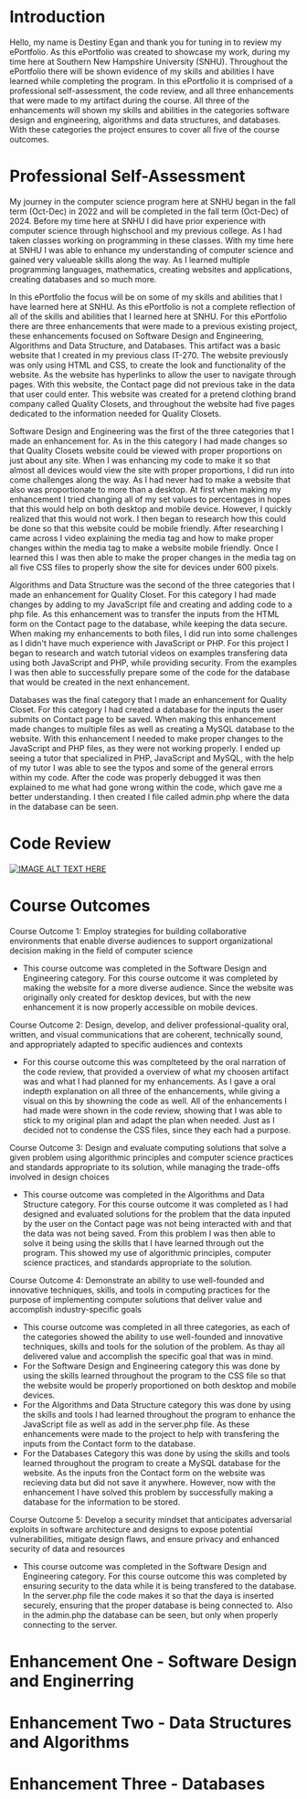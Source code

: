 # Introduction

Hello, my name is Destiny Egan and thank you for tuning in to review my ePortfolio. As this ePortfolio was created to showcase my work, during my time here at Southern New Hampshire University (SNHU). Throughout the ePortfolio there will be shown evidence of my skills and abilities I have learned while completing the program. In this ePortfolio it is comprised of a professional self-assessment, the code review, and all three enhancements that were made to my artifact during the course. All three of the enhancements will shown my skills and abilities in the categories software design and engineering, algorithms and data structures, and databases. With these categories the project ensures to cover all five of the course outcomes.

# Professional Self-Assessment

My journey in the computer science program here at SNHU began in the fall term (Oct-Dec) in 2022 and will be completed in the fall term (Oct-Dec) of 2024. Before my time here at SNHU I did have prior experience with computer science through highschool and my previous college. As I had taken classes working on programming in these classes. With my time here at SNHU I was able to enhance my understanding of computer science and gained very valueable skills along the way. As I learned multiple programming languages, mathematics, creating websites and applications, creating databases and so much more.

In this ePortfolio the focus will be on some of my skills and abilities that I have learned here at SNHU. As this ePortfolio is not a complete reflection of all of the skills and abilities that I learned here at SNHU. For this ePortfolio there are three enhancements that were made to a previous existing project, these enhancements focused on Software Design and Engineering, Algorithms and Data Structure, and Databases. This artifact was a basic website that I created in my previous class IT-270. The website previously was only using HTML and CSS, to create the look and functionality of the website. As the website has hyperlinks to allow the user to navigate through pages. With this website, the Contact page did not previous take in the data that user could enter. This website was created for a pretend clothing brand company called Quality Closets, and throughout the website had five pages dedicated to the information needed for Quality Closets.

Software Design and Engineering was the first of the three categories that I made an enhancement for. As in the this category I had made changes so that Quality Closets website could be viewed with proper proportions on just about any site. When I was enhancing my code to make it so that almost all devices would view the site with proper proportions, I did run into come challenges along the way. As I had never had to make a website that also was proportionate to more than a desktop. At first when making my enhancement I tried changing all of my set values to percentages in hopes that this would help on both desktop and mobile device. However, I quickly realized that this would not work. I then began to research how this could be done so that this website could be mobile friendly. After researching I came across I video explaining the media tag and how to make proper changes within the media tag to make a website mobile friendly. Once I learned this I was then able to make the proper changes in the media tag on all five CSS files to properly show the site for devices under 600 pixels.

Algorithms and Data Structure was the second of the three categories that I made an enhancement for Quality Closet. For this category I had made changes by adding to my JavaScript file and creating and adding code to a php file. As this enhancement was to transfer the inputs from the HTML form on the Contact page to the database, while keeping the data secure. When making my enhancements to both files, I did run into some challenges as I didn't have much experience with JavaScript or PHP. For this project I began to research and watch tutorial videos on examples transfering data using both JavaScript and PHP, while providing security. From the examples I was then able to successfully prepare some of the code for the database that would be created in the next enhancement.

Databases was the final category that I made an enhancement for Quality Closet. For this category I had created a database for the inputs the user submits on Contact page to be saved. When making this enhancement made changes to multiple files as well as creating a MySQL database to the website. With this enhancement I needed to make proper changes to the JavaScript and PHP files, as they were not working properly. I ended up seeing a tutor that specialized in PHP, JavaScript and MySQL, with the help of my tutor I was able to see the typos and some of the general errors within my code. After the code was properly debugged it was then explained to me what had gone wrong within the code, which gave me a better understanding. I then created I file called admin.php where the data in the database can be seen.

# Code Review

[![IMAGE ALT TEXT HERE](https://img.youtube.com/vi/qfSqxkA7Odg/0.jpg)](https://www.youtube.com/watch?v=qfSqxkA7Odg)

# Course Outcomes

Course Outcome 1: Employ strategies for building collaborative environments that enable diverse audiences to support organizational decision making in the field of computer science

-    This course outcome was completed in the Software Design and Engineering category. For this course outcome it was completed by making the website for a more diverse audience. Since the website was originally only created for desktop devices, but with the new enhancement it is now properly accessible on mobile devices.

Course Outcome 2: Design, develop, and deliver professional-quality oral, written, and visual communications that are coherent, technically sound, and appropriately adapted to specific audiences and contexts

-    For this course outcome this was complteteed by the oral narration of the code review, that provided a overview of what my choosen artifact was and what I had planned for my enhancements. As I gave a oral indepth explanation on all three of the enhancements, while giving a visual on this by showning the code as well. All of the enhancements I had made were shown in the code review, showing that I was able to stick to my original plan and adapt the plan when needed. Just as I decided not to condense the CSS files, since they each had a purpose.

Course Outcome 3: Design and evaluate computing solutions that solve a given problem using algorithmic principles and computer science practices and standards appropriate to its solution, while managing the trade-offs involved in design choices

-    This course outcome was completed in the Algorithms and Data Structure category. For this course outcome it was completed as I had designed and evaluated solutions for the problem that the data inputed by the user on the Contact page was not being interacted with and that the data was not being saved. From this problem I was then able to solve it being using the skills that I have learned through out the program. This showed my use of algorithmic principles, computer science practices, and standards appropriate to the solution.

Course Outcome 4: Demonstrate an ability to use well-founded and innovative techniques, skills, and tools in computing practices for the purpose of implementing computer solutions that deliver value and accomplish industry-specific goals

-    This course outcome was completed in all three categories, as each of the categories showed the ability to use well-founded and innovative techniques, skills and tools for the solution of the problem. As thay all delivered value and accomplish the specific goal that was in mind.
-    For the Software Design and Engineering category this was done by using the skills learned throughout the program to the CSS file so that the website would be properly proportioned on both desktop and mobile devices.
-    For the Algorithms and Data Structure category this was done by using the skills and tools I had learned throughout the program to enhance the JavaScript file as well as add in the server.php file. As these enhancements were made to the project to help with transfering the inputs from the Contact form to the database.
-    For the Databases Category this was done by using the skills and tools learned throughout the program to create a MySQL database for the website. As the inputs fron the Contact form on the website was recieving data but did not save it anywhere. However, now with the enhancement I have solved this problem by successfully making a database for the information to be stored.

Course Outcome 5: Develop a security mindset that anticipates adversarial exploits in software architecture and designs to expose potential vulnerabilities, mitigate design flaws, and ensure privacy and enhanced security of data and resources

-    This course outcome was completed in the Software Design and Engineering category. For this course outcome this was completed by ensuring security to the data while it is being transfered to the database. In the server.php file the code makes it so that the daya is inserted securely, ensuring that the proper database is being connected to. Also in the admin.php the database can be seen, but only when properly connecting to the server.

# Enhancement One - Software Design and Enginerring

# Enhancement Two - Data Structures and Algorithms

# Enhancement Three - Databases
